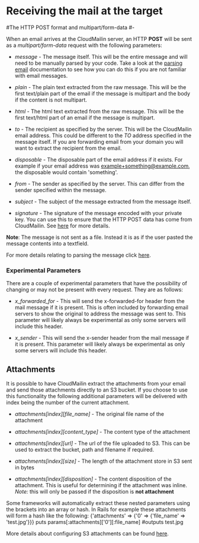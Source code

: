 Receiving the mail at the target
=

#The HTTP POST format and multipart/form-data
#-

When an email arrives at the CloudMailin server, an HTTP **POST** will be sent as a _multipart/form-data_ request with the following parameters:

* _message_ - The message itself. This will be the entire message and will need to be manually parsed by your code. Take a look at the [parsing email](parsing_email) documentation to see how you can do this if you are not familiar with email messages.

* _plain_ - The plain text extracted from the raw message. This will be the first text/plain part of the email if the message is multipart and the body if the content is not multipart.

* _html_ - The html text extracted from the raw message. This will be the first text/html part of an email if the message is multipart.

* _to_ - The recipient as specified by the server. This will be the CloudMailin email address. This could be different to the _TO_ address specified in the message itself. If you are forwarding email from your domain you will want to extract the recipient from the email.

* _disposable_ - The disposable part of the email address if it exists. For example if your email address was example+something@example.com, the disposable would contain 'something'.

* _from_ - The sender as specified by the server. This can differ from the sender specified within the message.

* _subject_ - The subject of the message extracted from the message itself.

* _signature_ - The signature of the message encoded with your private key. You can use this to ensure that the HTTP POST data has come from CloudMailin. See [here](validating_the_sender) for more details.

**Note**: The message is not sent as a file. Instead it is as if the user pasted the message contents into a textfield.

For more details relating to parsing the message click [here](parsing_email).

### Experimental Parameters
There are a couple of experimental parameters that have the possibility of changing or may not be present with every request. They are as follows:

* _x_forwarded_for_ - This will send the x-forwarded-for header from the mail message if it is present. This is often included by forwarding email servers to show the original to address the message was sent to. This parameter will likely always be experimental as only some servers will include this header.

* _x_sender_ - This will send the x-sender header from the mail message if it is present. This parameter will likely always be experimental as only some servers will include this header.

## Attachments
It is possible to have CloudMailin extract the attachments from your email and send those attachments directly to an S3 bucket.
If you choose to use this functionality the following additional parameters will be delivered with index being the number of the current attachment.

* _attachments[index][file_name]_ - The original file name of the attachment

* _attachments[index][content_type]_ - The content type of the attachment

* _attachments[index][url]_ - The url of the file uploaded to S3. This can be used to extract the bucket, path and filename if required.

* _attachments[index][size]_ - The length of the attachment store in S3 sent in bytes

* _attachments[index][disposition]_ - The content disposition of the attachment. This is useful for determining if the attachment was inline. *Note:* this will only be passed if the disposition is **not attachment**

Some frameworks will automatically extract these nested parameters using the brackets into an array or hash. In Rails for example these attachments will form a hash like the following:
    {'attachments' => {'0' => {'file_name' => 'test.jpg'}}}
    puts params[:attachments]['0'][:file_name] #outputs test.jpg
    
More details about configuring S3 attachments can be found [here](send_attachments_to_S3).
